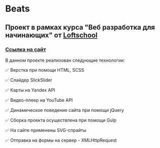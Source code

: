 # Beats

## Проект в рамках курса "Веб разработка для начинающих" от [Loftschool](https://loftschool.com/)

### [Ссылка на сайт](https://alexandr-lux.github.io/beats/dist/)

В данном проекте реализован следующие технологии:

:white_check_mark: Верстка при помощи HTML, SCSS

:white_check_mark: Слайдер SlickSlider

:white_check_mark: Карты на Yandex API

:white_check_mark: Видео-плеер на YouTube API

:white_check_mark: Динамическое поведение сайта при помощи jQuery

:white_check_mark: Сборка проекта осуществлена при помощи Gulp

:white_check_mark: На сайте применены SVG-спрайты

:white_check_mark: Отправка на формы на сервер - XMLHttpRequest
